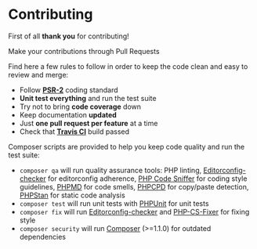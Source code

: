 # Contributing

First of all **thank you** for contributing!

Make your contributions through Pull Requests

Find here a few rules to follow in order to keep the code clean and easy to review and merge:

- Follow **[PSR-2](https://github.com/php-fig/fig-standards/blob/master/accepted/PSR-2-coding-style-guide.md)** coding standard
- **Unit test everything** and run the test suite
- Try not to bring **code coverage** down
- Keep documentation **updated**
- Just **one pull request per feature** at a time
- Check that **[Travis CI](https://travis-ci.org/juliangut/mapping)** build passed

Composer scripts are provided to help you keep code quality and run the test suite:

- `composer qa` will run quality assurance tools: PHP linting, [Editorconfig-checker](https://github.com/editorconfig-checker/editorconfig-checker.php) for editorconfig adherence, [PHP Code Sniffer](https://github.com/squizlabs/PHP_CodeSniffer) for coding style guidelines, [PHPMD](https://github.com/phpmd/phpmd) for code smells, [PHPCPD](https://github.com/sebastianbergmann/phpcpd) for copy/paste detection, [PHPStan](https://github.com/phpstan/phpstan) for static code analysis
- `composer test` will run unit tests with [PHPUnit](https://github.com/sebastianbergmann/phpunit) for unit tests
- `composer fix` will run [Editorconfig-checker](https://github.com/editorconfig-checker/editorconfig-checker.php) and [PHP-CS-Fixer](https://github.com/FriendsOfPhp/PHP-CS-Fixer) for fixing style
- `composer security` will run [Composer](https://getcomposer.org) (>=1.1.0) for outdated dependencies
